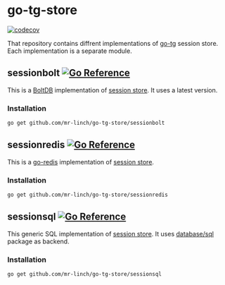 # go-tg-store

[![codecov](https://codecov.io/gh/mr-linch/go-tg-store/branch/main/graph/badge.svg?token=os3QgtAZ3k)](https://codecov.io/gh/mr-linch/go-tg-store)

That repository contains diffrent implementations of [go-tg](https://github.com/mr-linch/go-tg) session store.
Each implementation is a separate module.

## sessionbolt [![Go Reference](https://pkg.go.dev/badge/github.com/mr-linch/go-tg-store/sessionbolt.svg)](https://pkg.go.dev/github.com/mr-linch/go-tg-store/sessionbolt)

This is a [BoltDB](https://pkg.go.dev/go.etcd.io/bbolt) implementation of [session store](https://pkg.go.dev/github.com/mr-linch/go-tg@latest/tgb/session#Store).
It uses a latest version.

### Installation

```bash
go get github.com/mr-linch/go-tg-store/sessionbolt
```

## sessionredis [![Go Reference](https://pkg.go.dev/badge/github.com/mr-linch/go-tg-store/sessionredis.svg)](https://pkg.go.dev/github.com/mr-linch/go-tg-store/sessionredis)

This is a [go-redis](https://github.com/go-redis/redis) implementation of [session store](https://pkg.go.dev/github.com/mr-linch/go-tg/tgb/session#Store).

### Installation

```bash
go get github.com/mr-linch/go-tg-store/sessionredis
```

## sessionsql [![Go Reference](https://pkg.go.dev/badge/github.com/mr-linch/go-tg-store/sessionsql.svg)](https://pkg.go.dev/github.com/mr-linch/go-tg-store/sessionsql)

This generic SQL implementation of [session store](https://pkg.go.dev/github.com/mr-linch/go-tg/tgb/session#Store). It uses [database/sql](https://pkg.go.dev/database/sql) package as backend.

### Installation

```bash
go get github.com/mr-linch/go-tg-store/sessionsql
```
